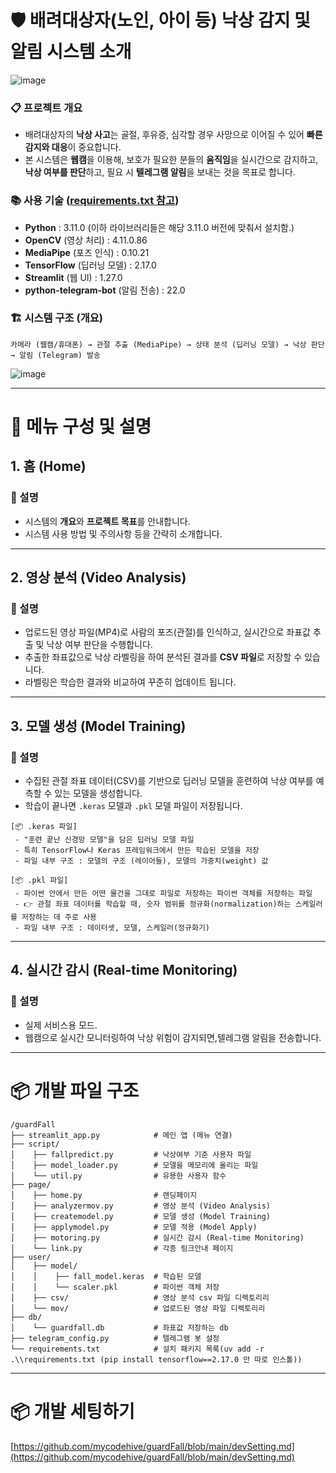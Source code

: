 # 🛡️ 배려대상자(노인, 아이 등) 낙상 감지 및 알림 시스템 소개

![image](https://github.com/user-attachments/assets/a21be991-f272-46e6-bbd5-7aa691472083)

### 📋 프로젝트 개요
- 배려대상자의 **낙상 사고**는 골절, 후유증, 심각할 경우 사망으로 이어질 수 있어 **빠른 감지와 대응**이 중요합니다.
- 본 시스템은 **웹캠**을 이용해, 보호가 필요한 분들의 **움직임**을 실시간으로 감지하고,**낙상 여부를 판단**하고, 필요 시 **텔레그램 알림**을 보내는 것을 목표로 합니다.

### 📚 사용 기술 ([requirements.txt 참고](https://github.com/mycodehive/guardFall/blob/main/requirements.txt))
- **Python** : 3.11.0 (이하 라이브러리들은 해당 3.11.0 버전에 맞춰서 설치함.)
- **OpenCV** (영상 처리) : 4.11.0.86
- **MediaPipe** (포즈 인식) : 0.10.21
- **TensorFlow** (딥러닝 모델) : 2.17.0
- **Streamlit** (웹 UI) : 1.27.0
- **python-telegram-bot** (알림 전송) : 22.0

### 🏗️ 시스템 구조 (개요)
```plaintext
카메라 (웹캠/휴대폰) → 관절 추출 (MediaPipe) → 상태 분석 (딥러닝 모델) → 낙상 판단 → 알림 (Telegram) 발송
```
![image](https://github.com/user-attachments/assets/546b47df-e08d-4a8f-9768-a3a6ec9fbc1d)   

---

# 📖 메뉴 구성 및 설명

## 1. 홈 (Home)

### 📝 설명
- 시스템의 **개요**와 **프로젝트 목표**를 안내합니다.
- 시스템 사용 방법 및 주의사항 등을 간략히 소개합니다.
---

## 2. 영상 분석 (Video Analysis)

### 📝 설명
- 업로드된 영상 파일(MP4)로 사람의 포즈(관절)를 인식하고, 실시간으로 좌표값 추출 및 낙상 여부 판단을 수행합니다.
- 추출한 좌표값으로 낙상 라벨링을 하여 분석된 결과를 **CSV 파일**로 저장할 수 있습니다.
- 라벨링은 학습한 결과와 비교하여 꾸준히 업데이트 됩니다.
---

## 3. 모델 생성 (Model Training)

### 📝 설명
- 수집된 관절 좌표 데이터(CSV)를 기반으로 딥러닝 모델을 훈련하여 낙상 여부를 예측할 수 있는 모델을 생성합니다.
- 학습이 끝나면 `.keras` 모델과 `.pkl` 모델 파일이 저장됩니다.
```plaintext
[📦 .keras 파일]
 - "훈련 끝난 신경망 모델"을 담은 딥러닝 모델 파일
 - 특히 TensorFlow나 Keras 프레임워크에서 만든 학습된 모델을 저장
 - 파일 내부 구조 : 모델의 구조 (레이어들), 모델의 가중치(weight) 값
         
[📦 .pkl 파일]
 - 파이썬 안에서 만든 어떤 물건을 그대로 파일로 저장하는 파이썬 객체를 저장하는 파일
 - 👉 관절 좌표 데이터를 학습할 때, 숫자 범위를 정규화(normalization)하는 스케일러를 저장하는 데 주로 사용
 - 파일 내부 구조 : 데이터셋, 모델, 스케일러(정규화기) 
```
---

## 4. 실시간 감시 (Real-time Monitoring)

### 📝 설명
- 실제 서비스용 모드.
- 웹캠으로 실시간 모니터링하여 낙상 위험이 감지되면,텔레그램 알림을 전송합니다.
---

# 📦 개발 파일 구조

```plaintext
/guardFall
├── streamlit_app.py            # 메인 앱 (메뉴 연결)
├── script/
│    ├── fallpredict.py         # 낙상여부 기준 사용자 파일
│    ├── model_loader.py        # 모델을 메모리에 올리는 파일
│    └── util.py                # 유용한 사용자 함수
├── page/
│    ├── home.py                # 랜딩페이지
│    ├── analyzermov.py         # 영상 분석 (Video Analysis)
│    ├── createmodel.py         # 모델 생성 (Model Training)
│    ├── applymodel.py          # 모델 적용 (Model Apply)
│    ├── motoring.py            # 실시간 감시 (Real-time Monitoring)
│    └── link.py                # 각종 링크안내 페이지
├── user/
│    ├── model/
│    │    ├── fall_model.keras  # 학습된 모델
│    │    └── scaler.pkl        # 파이썬 객체 저장
│    ├── csv/                   # 영상 분석 csv 파일 디렉토리리
│    └── mov/                   # 업로드된 영상 파일 디렉토리리
├── db/
│    └── guardfall.db           # 좌표값 저장하는 db
├── telegram_config.py          # 텔레그램 봇 설정
└── requirements.txt            # 설치 패키지 목록(uv add -r .\\requirements.txt (pip install tensorflow==2.17.0 만 따로 인스톨))
```
---

# 📦 개발 세팅하기
[https://github.com/mycodehive/guardFall/blob/main/devSetting.md](https://github.com/mycodehive/guardFall/blob/main/devSetting.md)
